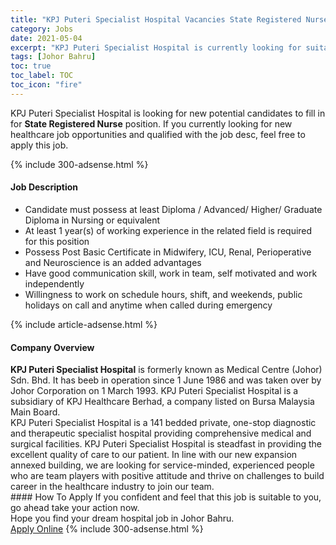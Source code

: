 ```yaml
---
title: "KPJ Puteri Specialist Hospital Vacancies State Registered Nurse" 
category: Jobs 
date: 2021-05-04 
excerpt: "KPJ Puteri Specialist Hospital is currently looking for suitable person to fill in the State Registered Nurse which positioned at Johor Bahru" 
tags: [Johor Bahru] 
toc: true 
toc_label: TOC 
toc_icon: "fire" 
--- 
```


<p>KPJ Puteri Specialist Hospital is looking for new potential candidates to fill in for <b>State Registered Nurse</b> position. If you currently looking for new healthcare job opportunities and qualified with the job desc, feel free to apply this job.
</p>{% include 300-adsense.html %} 
<div><div><h4>Job Description</h4></div><div><div><span><div><ul><li>Candidate must possess at least Diploma / Advanced/ Higher/ Graduate Diploma in Nursing or equivalent</li><li>At least 1 year(s) of working experience in the related field is required for this position</li><li>Possess Post Basic Certificate in Midwifery, ICU, Renal, Perioperative and Neuroscience is an added advantages</li><li>Have good communication skill, work in team, self motivated and work independently</li><li>Willingness to work on schedule hours, shift, and weekends, public holidays on call and anytime when called during emergency</li></ul></div></span></div></div></div> 
{% include article-adsense.html %} 
<div><div><h4>Company Overview</h4></div><div><div><span><div><div><strong>KPJ Puteri Specialist Hospital</strong> is formerly known as Medical Centre (Johor) Sdn. Bhd. It has beeb in operation since 1 June 1986 and was taken over by Johor Corporation on 1 March 1993.&#160;KPJ Puteri Specialist Hospital&#160;is a subsidiary of KPJ Healthcare Berhad, a company listed on Bursa Malaysia Main Board.&#160;</div>
<div>KPJ Puteri Specialist Hospital is a 141 bedded private, one-stop diagnostic and therapeutic specialist hospital providing comprehensive medical and surgical facilities. KPJ Puteri Specialist Hospital is steadfast in providing the excellent quality of care to our patient. In line with our new expansion annexed building, we are looking for service-minded, experienced people who are team players with positive attitude and thrive on challenges to build career in the healthcare industry to join our team.</div></div></span></div></div></div> 
#### How To Apply 
If you confident and feel that this job is suitable to you, go ahead take your action now. <br/> 
Hope you find your dream hospital job in Johor Bahru. <br/> 
<a href="https://www.jobstreet.com.my/en/job/state-registered-nurse-4555150?jobId=jobstreet-my-job-4555150" class="btn btn--warning" target="_blank" rel="nofollow noopenner">Apply Online</a> 
{% include 300-adsense.html %} 
